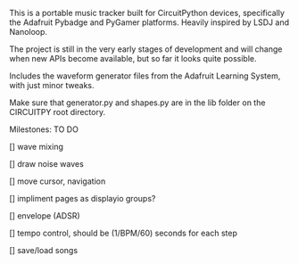This is a portable music tracker built for CircuitPython devices, specifically the Adafruit Pybadge and PyGamer platforms. Heavily inspired by LSDJ and Nanoloop.

The project is still in the very early stages of development and will change when new APIs become available, but so far it looks quite possible.

Includes the waveform generator files from the Adafruit Learning System, with just minor tweaks.

Make sure that generator.py and shapes.py are in the lib folder on the CIRCUITPY root directory.

Milestones:
TO DO

[] wave mixing

[] draw noise waves

[] move cursor, navigation

[] impliment pages as displayio groups?

[] envelope (ADSR)

[] tempo control, should be (1/BPM/60) seconds for each step 

[] save/load songs

